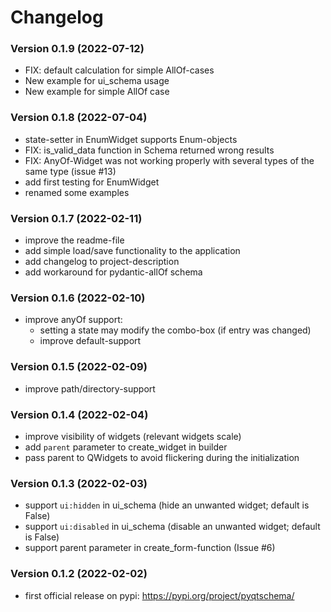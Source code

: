# Changelog

### Version 0.1.9 (2022-07-12)

* FIX: default calculation for simple AllOf-cases
* New example for ui_schema usage
* New example for simple AllOf case

### Version 0.1.8 (2022-07-04)

* state-setter in EnumWidget supports Enum-objects
* FIX: is_valid_data function in Schema returned wrong results
* FIX: AnyOf-Widget was not working properly with several types of the same type (issue #13)
* add first testing for EnumWidget
* renamed some examples

### Version 0.1.7 (2022-02-11)

* improve the readme-file
* add simple load/save functionality to the application
* add changelog to project-description
* add workaround for pydantic-allOf schema

### Version 0.1.6 (2022-02-10)

* improve anyOf support:
    * setting a state may modify the combo-box (if entry was changed)
    * improve default-support

### Version 0.1.5 (2022-02-09)

* improve path/directory-support

### Version 0.1.4 (2022-02-04)

* improve visibility of widgets (relevant widgets scale)
* add `parent` parameter to create_widget in builder
* pass parent to QWidgets to avoid flickering during the initialization

### Version 0.1.3 (2022-02-03)

* support `ui:hidden` in ui_schema (hide an unwanted widget; default is False)
* support `ui:disabled` in ui_schema (disable an unwanted widget; default is False)
* support parent parameter in create_form-function (Issue #6)

### Version 0.1.2 (2022-02-02)

* first official release on pypi: https://pypi.org/project/pyqtschema/
